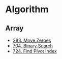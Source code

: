 # Algorithm

## Array

- [283. Move Zeroes](https://leetcode.com/problems/move-zeroes/)
- [704. Binary Search](https://leetcode.com/problems/binary-search/)
- [724. Find Pivot Index](https://leetcode.com/problems/find-pivot-index/)
